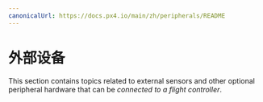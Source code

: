 ```yaml
---
canonicalUrl: https://docs.px4.io/main/zh/peripherals/README
---
```


# 外部设备

This section contains topics related to external sensors and other optional peripheral hardware that can be *connected to a flight controller*.